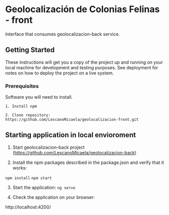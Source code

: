 # Geolocalización de Colonias Felinas - front

Interface that consumes geolocalizacion-back service.

## Getting Started

These instructions will get you a copy of the project up and running on your local machine for development and testing purposes. See deployment for notes on how to deploy the project on a live system.

### Prerequisites

Software you will need to install.

```
1. Install npm

2. Clone repository: https://github.com/LescanoMicaela/geolocalizacion-front.git 

```

## Starting application in local envioroment

1. Start geolocalizacion-back project (https://github.com/LescanoMicaela/geolocalizacion-back)

3. Install the npm packages described in the package.json and verify that it works:

`npm install`
`npm start`

3. Start the application: `ng serve`

2. Check the application on your browser:

http://localhost:4200/

